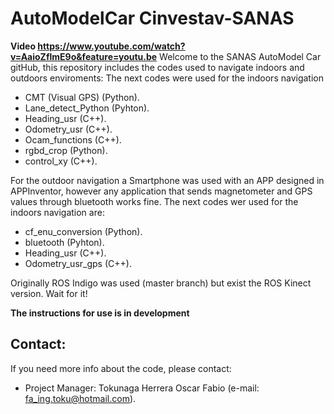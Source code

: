 # AutoModelCar Cinvestav-SANAS
**Video https://www.youtube.com/watch?v=AaioZflmE9o&feature=youtu.be**
Welcome to the SANAS AutoModel Car gitHub, this repository includes the codes used to navigate indoors and outdoors enviroments:
The next codes were used for the indoors navigation

- CMT (Visual GPS)   (Python).
- Lane_detect_Python (Pyhton).
- Heading_usr        (C++).
- Odometry_usr       (C++).
- Ocam_functions     (C++).
- rgbd_crop          (Python).
- control_xy         (C++).

For the outdoor navigation a Smartphone was used with an APP designed in APPInventor, however any application that sends magnetometer and GPS values through bluetooth works fine.
The next codes wer used for the indoors navigation are:

- cf_enu_conversion   (Python).
- bluetooth (Pyhton).
- Heading_usr        (C++).
- Odometry_usr_gps       (C++).


Originally ROS Indigo was used (master branch) but exist the ROS Kinect version. Wait for it!

**The instructions for use is in development**

## Contact:
If you need more info about the code, please contact:

* Project Manager: 
Tokunaga Herrera Oscar Fabio  (e-mail: fa_ing.toku@hotmail.com).
